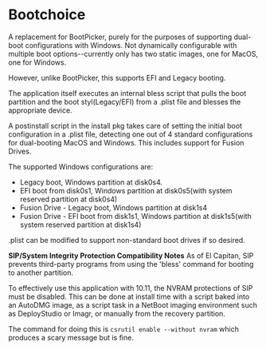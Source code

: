 # Bootchoice

A replacement for BootPicker, purely for the purposes of supporting dual-boot configurations with Windows.
Not dynamically configurable with multiple boot options--currently only has two static images, one for MacOS, one for Windows.

However, unlike BootPicker, this supports EFI and Legacy booting.

The application itself executes an internal bless script that pulls the boot partition and the boot styl(Legacy/EFI) from a .plist file and blesses the appropriate device.

A postinstall script in the install pkg takes care of setting the initial boot configuration in a .plist file, 
detecting one out of 4 standard configurations for dual-booting MacOS and Windows. This includes support for Fusion Drives.

The supported Windows configurations are:

* Legacy boot, Windows partition at disk0s4.
* EFI boot from disk0s1, Windows partition at disk0s5(with system reserved partition at disk0s4)
* Fusion Drive - Legacy boot, Windows partition at disk1s4
* Fusion Drive - EFI boot from disk1s1, Windows partition at disk1s5(with system reserved partition at disk1s4)

.plist can be modified to support non-standard boot drives if so desired.

**SIP/System Integrity Protection Compatibility Notes**
As of El Capitan, SIP prevents third-party programs from using the 'bless' command for booting to another partition.

To effectively use this application with 10.11, the NVRAM protections of SIP must be disabled. This can be done at install time with a script baked into an AutoDMG image, as a script task in a NetBoot imaging environment such as DeployStudio or Imagr, or manually from the recovery partition.

The command for doing this is `csrutil enable --without nvram` which produces a scary message but is fine.

